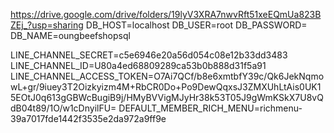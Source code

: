 https://drive.google.com/drive/folders/19lyV3XRA7nwvRft51xeEQmUa823BZEj_?usp=sharing
DB_HOST=localhost
DB_USER=root
DB_PASSWORD=
DB_NAME=oungbeefshopsql

LINE_CHANNEL_SECRET=c5e6946e20a56d054c08e12b33dd3483
LINE_CHANNEL_ID=U80a4ed68809289ca53b0b888d31f5a91
LINE_CHANNEL_ACCESS_TOKEN=O7Ai7QCf/b8e6xmtbfY39c/Qk6JekNqmowL+gr/9iuey3T2Oizkyizm4M+RbCR0Do+Po9DewQqxsJ3ZMXUhLtAis0UK15EOtJ0q613gGBWcBugiB9j/HMyBVVigMJyHr38k53T05J9gWmKSkX7U8vQdB04t89/1O/w1cDnyilFU=
DEFAULT_MEMBER_RICH_MENU=richmenu-39a7017fde1442f3535e2da972a9ff9e
